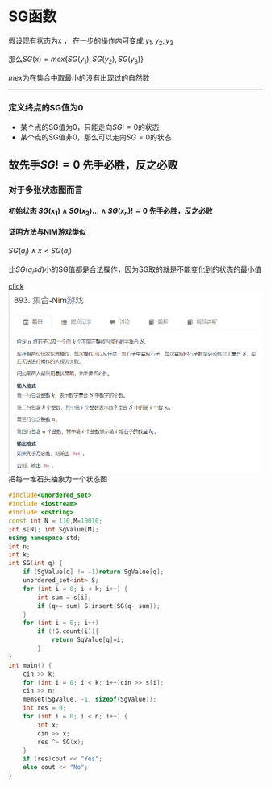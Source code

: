 # SG函数

假设现有状态为x ， 在一步的操作内可变成 $y_1,y_2,y_3$

那么$SG(x)=mex\{SG(y_1),SG(y_2),SG(y_3)\}$

$mex$为在集合中取最小的没有出现过的自然数

---
### 定义终点的SG值为0
- 某个点的SG值为0，只能走向$SG!=0$的状态
- 某个点的SG值非0，那么可以走向$SG=0$的状态

故先手$SG!=0$ 先手必胜，反之必败
---
### 对于多张状态图而言
#### 初始状态 $SG(x_1)\wedge SG(x_2)...\wedge SG(x_n)!=0$  先手必胜，反之必败

#### 证明方法与NIM游戏类似
$SG(a_i)\wedge x<SG(a_i)$

比$SG(a_isd)$小的SG值都是合法操作，因为SG取的就是不能变化到的状态的最小值

[click](https://www.acwing.com/problem/content/895/)
![图 2](/images/132412ef72b63869055f8c9a211b40f5ac66110770c802445a80e767d360ad79.png)  
把每一堆石头抽象为一个状态图
```cpp
#include<unordered_set>
#include <iostream>
#include <cstring>
const int N = 110,M=10010;
int s[N]; int SgValue[M];
using namespace std;
int n;
int k;
int SG(int q) {
	if (SgValue[q] != -1)return SgValue[q];
	unordered_set<int> S;
	for (int i = 0; i < k; i++) {
		int sum = s[i];
		if (q>= sum) S.insert(SG(q- sum));
	}
	for (int i = 0;; i++)
		if (!S.count(i)){
			return SgValue[q]=i;
		}
}
int main() {
	cin >> k;
	for (int i = 0; i < k; i++)cin >> s[i];
	cin >> n;
	memset(SgValue, -1, sizeof(SgValue));
	int res = 0;
	for (int i = 0; i < n; i++) {
		int x;
		cin >> x;
		res ^= SG(x);
	}
	if (res)cout << "Yes";
	else cout << "No";
}

```

